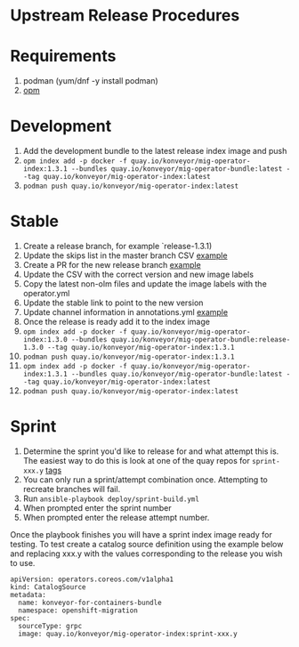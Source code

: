 # Upstream Release Procedures
# Requirements
1. podman (yum/dnf -y install podman)
1. [opm](https://github.com/operator-framework/operator-registry)

# Development
1. Add the development bundle to the latest release index image and push
  1. `opm index add -p docker -f quay.io/konveyor/mig-operator-index:1.3.1 --bundles quay.io/konveyor/mig-operator-bundle:latest --tag quay.io/konveyor/mig-operator-index:latest`
  1. `podman push quay.io/konveyor/mig-operator-index:latest`

# Stable
1. Create a release branch, for example `release-1.3.1)
1. Update the skips list in the master branch CSV [example](https://github.com/konveyor/mig-operator/pull/460)
1. Create a PR for the new release branch [example](https://github.com/konveyor/mig-operator/pull/461)
  1. Update the CSV with the correct version and new image labels
  1. Copy the latest non-olm files and update the image labels with the operator.yml
  1. Update the stable link to point to the new version
  1. Update channel information in annotations.yml [example](https://github.com/konveyor/mig-operator/pull/463)
1. Once the release is ready add it to the index image
  1. `opm index add -p docker -f quay.io/konveyor/mig-operator-index:1.3.0 --bundles quay.io/konveyor/mig-operator-bundle:release-1.3.0 --tag quay.io/konveyor/mig-operator-index:1.3.1`
  1. `podman push quay.io/konveyor/mig-operator-index:1.3.1`
  1. `opm index add -p docker -f quay.io/konveyor/mig-operator-index:1.3.1 --bundles quay.io/konveyor/mig-operator-bundle:latest --tag quay.io/konveyor/mig-operator-index:latest`
  1. `podman push quay.io/konveyor/mig-operator-index:latest`

# Sprint
1. Determine the sprint you'd like to release for and what attempt this is. The easiest way to do this is look at one of the quay repos for `sprint-xxx.y` [tags](https://quay.io/repository/konveyor/mig-operator-container?tab=tags)
1. You can only run a sprint/attempt combination once. Attempting to recreate branches will fail.
1. Run `ansible-playbook deploy/sprint-build.yml`
1. When prompted enter the sprint number
1. When prompted enter the release attempt number.

Once the playbook finishes you will have a sprint index image ready for testing. To test create a catalog source definition using the example below and replacing xxx.y with the values corresponding to the release you wish to use.
```
apiVersion: operators.coreos.com/v1alpha1
kind: CatalogSource
metadata:
  name: konveyor-for-containers-bundle
  namespace: openshift-migration
spec:
  sourceType: grpc
  image: quay.io/konveyor/mig-operator-index:sprint-xxx.y

```
